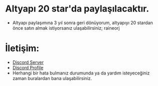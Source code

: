 # Altyapı 20 star'da paylaşılacaktır.
* Altyapı paylaşımına 3 yıl sonra geri dönüyorum, altyapıyı 20 stardan önce satın almak istiyorsanız ulaşabilirsiniz; raineorj

# İletişim:
* [Discord Server](https://discord.gg/serverlook)
* [Discord Profile](https://discord.com/users/1002949120329269248)
* Herhangi bir hata bulmanız durumunda ya da yardım isteyeceğiniz zaman buralardan bana ulaşabilirsiniz.
